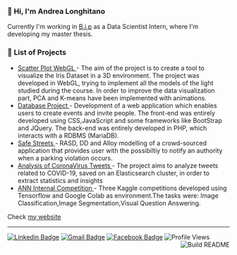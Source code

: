 ### 👋 Hi, I'm Andrea Longhitano

Currently I'm  working in [B.i.p](https://www.bipconsulting.com/) as a Data Scientist Intern, where I'm developing my master thesis.



### 📝 List of Projects

<!-- projects starts -->
* [ Scatter Plot WebGL ](https://scatterplot-webgl.herokuapp.com/index.html) - The aim of the project is to create a tool to visualize the Iris Dataset in a 3D environment. The project was developed in WebGL, trying to implement all the models of the light studied during the course. In order to improve the data visualization part, PCA and K-means have been implemented with animations.
* [ Database Project ](https://github.com/AndreaLonghitano/DatabaseProject) - Development of a web application which enables users to create events and invite people. The front-end was entirely developed using CSS,JavaScript and some frameworks like BootStrap and JQuery. The back-end was entirely developed in PHP, which interacts with a RDBMS (MariaDB).
* [ Safe Streets ](https://github.com/AndreaLonghitano) - RASD, DD and Alloy modelling of a crowd-sourced application that provides user with the possibiltiy to notify an authority when a parking violation occurs.
* [ Analysis of CoronaVirus Tweets ](https://github.com/AndreaLonghitano) - The project aims to analyze tweets related to COVID-19, saved on an Elasticsearch cluster, in order to extract statistics and insights
* [ ANN Internal Competition ](https://github.com/AndreaLonghitano) - Three Kaggle competitions developed using Tensorflow and Google Colab as environment.The tasks were: Image Classification,Image Segmentation,Visual Question Answering.
<!-- projects ends -->


Check <!-- website starts -->
[my website](https://andrealonghitano.github.io/online-cv/)
<!-- website ends -->


---
[![Linkedin Badge](https://img.shields.io/badge/andrealonghitano-blue?style=plastic&logo=Linkedin&logoColor=white&link=https://www.linkedin.com/in/andrealonghitano/)](https://www.linkedin.com/in/andrealonghitano/)
[![Gmail Badge](https://img.shields.io/badge/andrealonghitano96@gmail.com-c14438?style=plastic?&logo=Gmail&logoColor=white&link=mailto:andrealonghitano96@gmail.com)](mailto:andrealonghitano96@gmail.com)
[![Facebook Badge](https://img.shields.io/badge/Facebook-blue?style=plastic?&logo=Facebook&logoColor=white&link=https://www.facebook.com/andrea.c.longhitano)](https://www.facebook.com/andrea.c.longhitano)
![Profile Views](https://gpvc.arturio.dev/andrealonghitano)<img src="https://github.com/andrealonghitano/andrealonghitano/workflows/Readme%20File/badge.svg" align="right" alt="Build README">
